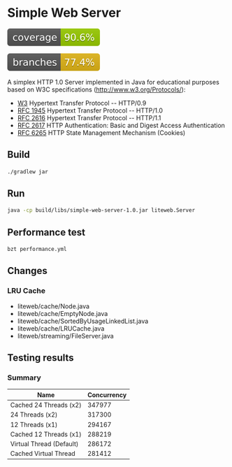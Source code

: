 # Simple Web Server

![Coverage](.github/badges/jacoco.svg)

![Branches](.github/badges/branches.svg)

A simplex HTTP 1.0 Server implemented in Java for educational
purposes based on W3C specifications (http://www.w3.org/Protocols/):

* [W3](https://www.w3.org/Protocols/HTTP/AsImplemented.html) Hypertext Transfer Protocol -- HTTP/0.9
* [RFC 1945](http://www.ietf.org/rfc/rfc1945.txt) Hypertext Transfer Protocol -- HTTP/1.0
* [RFC 2616](http://www.ietf.org/rfc/rfc2616.txt) Hypertext Transfer Protocol -- HTTP/1.1
* [RFC 2617](http://www.ietf.org/rfc/rfc2617.txt) HTTP Authentication: Basic and Digest Access Authentication
* [RFC 6265](http://tools.ietf.org/html/rfc6265) HTTP State Management Mechanism (Cookies)

## Build

```bash
./gradlew jar 
```

## Run

```bash
java -cp build/libs/simple-web-server-1.0.jar liteweb.Server
```

## Performance test

```bash
bzt performance.yml
```

## Changes

### LRU Cache

* liteweb/cache/Node.java
* liteweb/cache/EmptyNode.java
* liteweb/cache/SortedByUsageLinkedList.java
* liteweb/cache/LRUCache.java
* liteweb/streaming/FileServer.java

## Testing results

### Summary

| Name                     | Concurrency |
|--------------------------|-------------|
| Cached 24 Threads (x2)   | 347977      |
| 24 Threads (x2)          | 317300      |
| 12 Threads (x1)          | 294167      |
| Cached 12 Threads (x1)   | 288219      |
| Virtual Thread (Default) | 286172      |
| Cached Virtual Thread    | 281412      |
